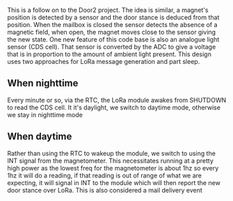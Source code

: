 This is a follow on to the Door2 project. The idea is similar, a
magnet's position is detected by a sensor and the door stance is
deduced from that position. When the mailbox is closed the sensor
detects the absence of a magnetic field, when open, the magnet moves
close to the sensor giving the new state. One new feature of this code
base is also an analogue light sensor (CDS cell). That sensor is
converted by the ADC to give a voltage that is in proportion to the
amount of ambient light present. This design uses two approaches for
LoRa message generation and part sleep.

When nighttime
--------------
Every minute or so, via the RTC, the LoRa module awakes from SHUTDOWN
to read the CDS cell. It it's daylight, we switch to daytime mode,
otherwise we stay in nighttime mode

When daytime
------------
Rather than using the RTC to wakeup the module, we switch to using the
INT signal from the magnetometer. This necessitates running at a
pretty high power as the lowest freq for the magnetometer is about 1hz
so every 1hz it will do a reading, if that reading is out of range of
what we are expecting, it will signal in INT to the module which will
then report the new door stance over LoRa. This is also considered a
mail delivery event
